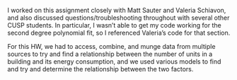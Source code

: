 I worked on this assignment closely with Matt Sauter and Valeria Schiavon, and also discussed questions/troubleshooting throughout with several other CUSP students. In particular, I wasn’t able to get my code working for the second degree polynomial fit, so I referenced Valeria’s code for that section.

For this HW, we had to access, combine, and munge data from multiple sources to try and find a relationship between the number of units in a building and its energy consumption, and we used various models to find and try and determine the relationship between the two factors.